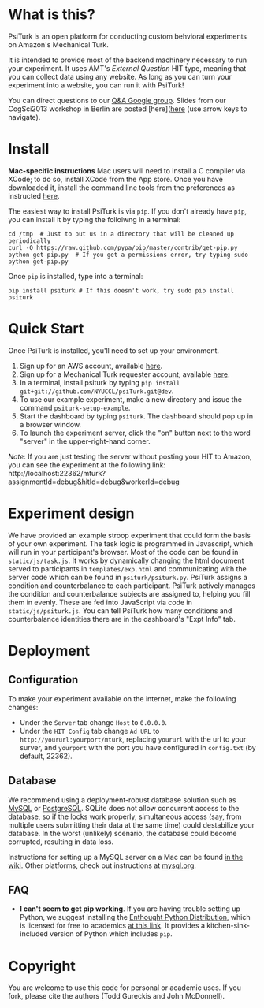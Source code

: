 What is this?
============

PsiTurk is an open platform for conducting custom behvioral experiments on
Amazon's Mechanical Turk. 

It is intended to provide most of the backend machinery necessary to run your
experiment. It uses AMT's _External Question_ HIT type, meaning that you can
collect data using any website. As long as you can turn your experiment into a
website, you can run it with PsiTurk!

You can direct questions to our [Q&A Google group](https://groups.google.com/d/forum/psiturk).
Slides from our CogSci2013 workshop in Berlin are posted [here]([here](http://gureckislab.org/cogsci_workshop/)
(use arrow keys to navigate).

Install
=======

**Mac-specific instructions** Mac users will need to install a C compiler via
XCode; to do so, install XCode from the App store. Once you have downloaded it,
install the command line tools from the preferences as instructed
[here](http://stackoverflow.com/a/9353468/62179).

The easiest way to install PsiTurk is via `pip`. If you don't already have `pip`, you
can install it by typing the folloiwng in a terminal:

    cd /tmp  # Just to put us in a directory that will be cleaned up periodically
    curl -O https://raw.github.com/pypa/pip/master/contrib/get-pip.py
    python get-pip.py  # If you get a permissions error, try typing sudo python get-pip.py

Once `pip` is installed, type into a terminal:

    pip install psiturk # If this doesn't work, try sudo pip install psiturk


Quick Start
===========

Once PsiTurk is installed, you'll need to set up your environment.

1. Sign up for an AWS account, available [here](http://aws.amazon.com/).
2. Sign up for a Mechanical Turk requester account, available
   [here](https://requester.mturk.com/).
3. In a terminal, install psiturk by typing `pip install
   git+git://github.com/NYUCCL/psiTurk.git@dev`.
3. To use our example experiment, make a new directory and issue the command
   `psiturk-setup-example`.
5. Start the dashboard by typing `psiturk`. The dashboard should pop up in a browser window.
6. To launch the experiment server, click the "on" button next to the word
   "server" in the upper-right-hand corner.

*Note*: If you are just testing the server without posting your HIT to Amazon,
you can see the experiment at the following link:
http://localhost:22362/mturk?assignmentId=debug&hitId=debug&workerId=debug


Experiment design
=================

We have provided an example stroop experiment that could form the basis of your
own experiment. The task logic is programmed in Javascript, which will run in
your participant's browser. Most of the code can be found in
`static/js/task.js`.  It works by dynamically changing the html document served
to participants in `templates/exp.html` and communicating with the server code
which can be found in `psiturk/psiturk.py`. PsiTurk assigns a condition and
counterbalance to each participant. PsiTurk actively manages the condition and
counterbalance subjects are assigned to, helping you fill them in evenly. These
are fed into JavaScript via code in `static/js/psiturk.js`. You can tell
PsiTurk how many conditions and counterbalance identities there are in the
dashboard's "Expt Info" tab.

Deployment
==========

Configuration
------------
To make your experiment available on the internet, make the following changes:

 - Under the `Server` tab change `Host` to `0.0.0.0`. 
 - Under the `HIT Config` tab change `Ad URL` to
   `http://yoururl:yourport/mturk`, replacing `yoururl` with the url to your
   surver, and `yourport` with the port you have configured in `config.txt` (by
   default, 22362).

Database
--------

We recommend using a deployment-robust database solution such as
[MySQL](http://www.mysql.org) or [PostgreSQL](http://www.postgresql.org).
SQLite does not allow concurrent access to the database, so if the locks work
properly, simultaneous access (say, from multiple users submitting their data
at the same time) could destabilize your database. In the worst (unlikely)
scenario, the database could become corrupted, resulting in data loss.

Instructions for setting up a MySQL server on a Mac can be found 
[in the wiki](https://github.com/NYUCCL/psiTurk/wiki/Macintosh-Configuration).
Other platforms, check out instructions at
[mysql.org](http://dev.mysql.com/doc/refman/5.5/en//installing.html).

FAQ
---

 * **I can't seem to get pip working**.  If you are having trouble setting up
   Python, we suggest installing the [Enthought Python
   Distribution](https://www.enthought.com/products/epd/), which is licensed
   for free to academics [at this
   link](https://www.enthought.com/products/canopy/academic/). It provides a
   kitchen-sink-included version of Python which includes `pip`.

Copyright
=========
You are welcome to use this code for personal or academic uses. If you fork,
please cite the authors (Todd Gureckis and John McDonnell).




